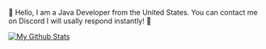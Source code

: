 👋 Hello, I am a Java Developer from the United States. You can contact me on Discord I will usally respond instantly! 👋

[![My Github Stats](https://github-readme-stats.vercel.app/api?username=hyperskys&count_private=true&show_icons=true&theme=dark)](https://dev.hyperskys.net/)
